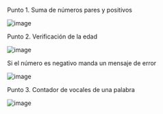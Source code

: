 Punto 1. Suma de números pares y positivos

![image](https://github.com/user-attachments/assets/c7ea40d8-4e6e-495d-84f8-f326ce05cfcf)



Punto 2. Verificación de la edad

![image](https://github.com/user-attachments/assets/19cd4162-2ca6-4fc0-8c0d-336392df4265)

Si el número es negativo manda un mensaje de error

![image](https://github.com/user-attachments/assets/57204427-98c7-45db-859d-c01eab15d8cf)



Punto 3. Contador de vocales de una palabra

![image](https://github.com/user-attachments/assets/9de3b74a-b8b5-4804-ba33-95b71d832af2)
